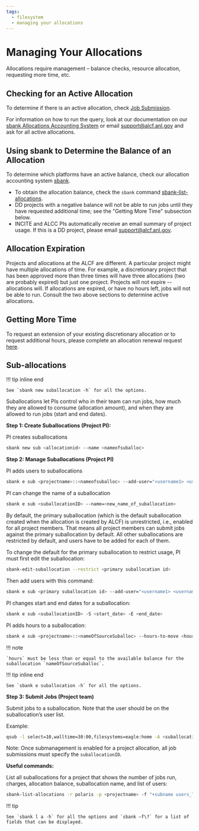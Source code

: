 ```yaml
---
tags:
  - filesystem
  - managing your allocations
---
```


# Managing Your Allocations

Allocations require management – balance checks, resource allocation, requesting more time, etc.

## Checking for an Active Allocation

To determine if there is an active allocation, check [Job Submission](../../running-jobs/index.md#qsub).

For information on how to run the query, look at our documentation on our [sbank Allocations Accounting System](sbank-allocation-accounting-system.md) or email [support@alcf.anl.gov](mailto:support@alcf.anl.gov) and ask for all active allocations.

## Using sbank to Determine the Balance of an Allocation

To determine which platforms have an active balance, check our allocation accounting system [sbank](sbank-allocation-accounting-system.md).

- To obtain the allocation balance, check the `sbank` command [sbank-list-allocations](not_in_nav/sbank-list-allocations.md).
- DD projects with a negative balance will not be able to run jobs until they have requested additional time; see the "Getting More Time" subsection below.
- INCITE and ALCC PIs automatically receive an email summary of project usage. If this is a DD project, please email [support@alcf.anl.gov](mailto:support@alcf.anl.gov).

## Allocation Expiration

Projects and allocations at the ALCF are different. A particular project might have multiple allocations of time. For example, a discretionary project that has been approved more than three times will have three allocations
(two are probably expired) but just one project. Projects will not expire -- allocations will. If allocations are expired, or have no hours left, jobs will not be able to run. Consult the two above sections
to determine active allocations.

## Getting More Time

To request an extension of your existing discretionary allocation or to request additional hours, please complete an allocation renewal request [here](https://my.alcf.anl.gov/accounts/#/allocationRequests).

## Sub-allocations

!!! tip inline end

    See `sbank new suballocation -h` for all the options.

Suballocations let PIs control who in their team can run jobs, how much they are allowed to consume (allocation amount), and when they are allowed to run jobs (start and end dates).

**Step 1: Create Suballocations (Project PI):**

PI creates suballocations 

```bash
sbank new sub <allocationid> --name <nameofsuballoc>
```

**Step 2: Manage Suballocations (Project PI)**

PI adds users to suballocations

```bash
sbank e sub <projectname>::<nameofsuballoc> --add-user="<username1> <username2> ..."
```

PI can change the name of a suballocation 

```bash
sbank e sub <suballocationID> --name=<new_name_of_suballocation>
```

By default, the primary suballocation (which is the default suballocation created when the allocation is created by ALCF) is unrestricted, i.e., enabled for all project members. That means all project members can submit jobs against the primary suballocation by default. All other suballocations are restricted by default, and users have to be added for each of them.

To change the default for the primary suballocation to restrict usage, PI must first edit the suballocation:

```bash
sbank-edit-suballocation --restrict <primary suballocation id>
```

Then add users with this command:

```bash
sbank e sub <primary suballocation id> --add-user="<username1> <username2> ..."
```

PI changes start and end dates for a suballocation:

```bash
sbank e sub <suballocationID> -S <start_date> -E <end_date>
```

PI adds hours to a suballocation:

```bash
sbank e sub <projectname>::<nameOfSourceSuballoc> --hours-to-move <hours> --to-suballocation <projectname>::<nameOfDestSuballoc>
```

!!! note

    `hours` must be less than or equal to the available balance for the suballocation `nameOfSourceSuballoc`.

!!! tip inline end

    See `sbank e suballocation -h` for all the options.

**Step 3: Submit Jobs (Project team)**

Submit jobs to a suballocation. Note that the user should be on the suballocation’s user list.

Example:

```bash
qsub -l select=10,walltime=30:00,filesystems=eagle:home -A <suballocationID> -q demand test.sh
```

Note: Once submanagement is enabled for a project allocation, all job submissions must specify the `suballocationID`.

**Useful commands:**

List all suballocations for a project that shows the number of jobs run, charges, allocation balance, suballocation name, and list of users:

```bash
sbank-list-allocations -r polaris -p <projectname> -f "+subname users_list"
```

!!! tip 

    See `sbank l a -h` for all the options and `sbank –f\?` for a list of fields that can be displayed.